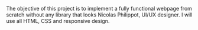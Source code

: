 The objective of this project is to implement a fully functional webpage from scratch without any library that looks Nicolas Philippot, UI/UX designer. I will use all HTML, CSS and responsive design.
